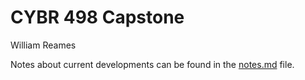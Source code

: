 # CYBR 498 Capstone

William Reames

Notes about current developments can be found in the [notes.md](notes.md) file.